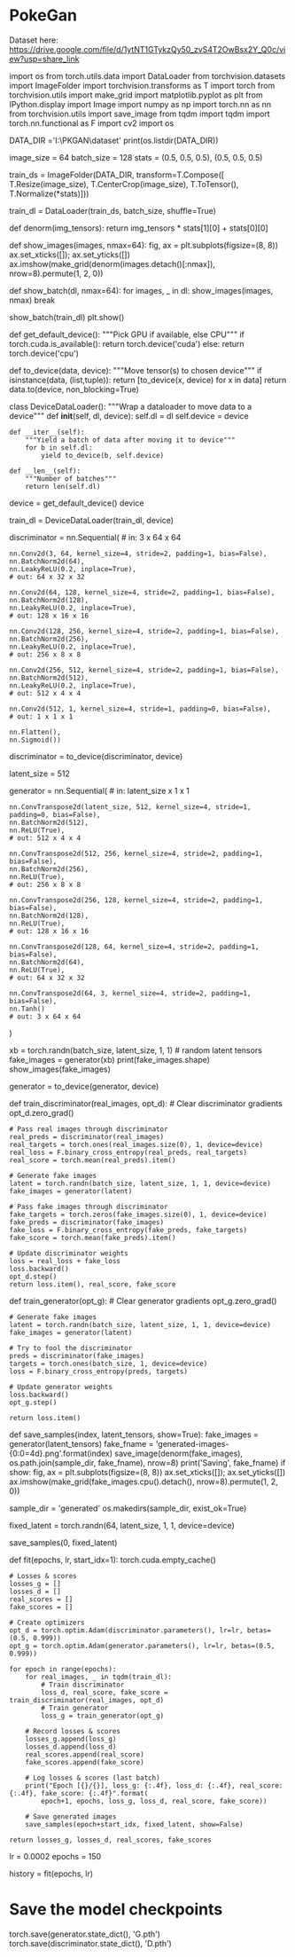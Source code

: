 # PokeGan

Dataset here:
https://drive.google.com/file/d/1ytNT1GTykzQy50_zvS4T2OwBsx2Y_Q0c/view?usp=share_link

import os
from torch.utils.data import DataLoader
from torchvision.datasets import ImageFolder
import torchvision.transforms as T
import torch
from torchvision.utils import make_grid
import matplotlib.pyplot as plt
from IPython.display import Image
import numpy as np
import torch.nn as nn
from torchvision.utils import save_image
from tqdm import tqdm
import torch.nn.functional as F
import cv2
import os

DATA_DIR ='I:\PKGAN\dataset'
print(os.listdir(DATA_DIR))

image_size = 64
batch_size = 128
stats = (0.5, 0.5, 0.5), (0.5, 0.5, 0.5)

train_ds = ImageFolder(DATA_DIR, transform=T.Compose([
    T.Resize(image_size),
    T.CenterCrop(image_size),
    T.ToTensor(),
    T.Normalize(*stats)]))

train_dl = DataLoader(train_ds, batch_size, shuffle=True)

def denorm(img_tensors):
    return img_tensors * stats[1][0] + stats[0][0]

def show_images(images, nmax=64):
    fig, ax = plt.subplots(figsize=(8, 8))
    ax.set_xticks([]); ax.set_yticks([])
    ax.imshow(make_grid(denorm(images.detach()[:nmax]), nrow=8).permute(1, 2, 0))

def show_batch(dl, nmax=64):
    for images, _ in dl:
        show_images(images, nmax)
        break

show_batch(train_dl)
plt.show()

def get_default_device():
    """Pick GPU if available, else CPU"""
    if torch.cuda.is_available():
        return torch.device('cuda')
    else:
        return torch.device('cpu')
    
def to_device(data, device):
    """Move tensor(s) to chosen device"""
    if isinstance(data, (list,tuple)):
        return [to_device(x, device) for x in data]
    return data.to(device, non_blocking=True)

class DeviceDataLoader():
    """Wrap a dataloader to move data to a device"""
    def __init__(self, dl, device):
        self.dl = dl
        self.device = device
        
    def __iter__(self):
        """Yield a batch of data after moving it to device"""
        for b in self.dl: 
            yield to_device(b, self.device)

    def __len__(self):
        """Number of batches"""
        return len(self.dl)

device = get_default_device()
device

train_dl = DeviceDataLoader(train_dl, device)

discriminator = nn.Sequential(
    # in: 3 x 64 x 64

    nn.Conv2d(3, 64, kernel_size=4, stride=2, padding=1, bias=False),
    nn.BatchNorm2d(64),
    nn.LeakyReLU(0.2, inplace=True),
    # out: 64 x 32 x 32

    nn.Conv2d(64, 128, kernel_size=4, stride=2, padding=1, bias=False),
    nn.BatchNorm2d(128),
    nn.LeakyReLU(0.2, inplace=True),
    # out: 128 x 16 x 16

    nn.Conv2d(128, 256, kernel_size=4, stride=2, padding=1, bias=False),
    nn.BatchNorm2d(256),
    nn.LeakyReLU(0.2, inplace=True),
    # out: 256 x 8 x 8

    nn.Conv2d(256, 512, kernel_size=4, stride=2, padding=1, bias=False),
    nn.BatchNorm2d(512),
    nn.LeakyReLU(0.2, inplace=True),
    # out: 512 x 4 x 4

    nn.Conv2d(512, 1, kernel_size=4, stride=1, padding=0, bias=False),
    # out: 1 x 1 x 1

    nn.Flatten(),
    nn.Sigmoid())

discriminator = to_device(discriminator, device)

latent_size = 512

generator = nn.Sequential(
    # in: latent_size x 1 x 1

    nn.ConvTranspose2d(latent_size, 512, kernel_size=4, stride=1, padding=0, bias=False),
    nn.BatchNorm2d(512),
    nn.ReLU(True),
    # out: 512 x 4 x 4

    nn.ConvTranspose2d(512, 256, kernel_size=4, stride=2, padding=1, bias=False),
    nn.BatchNorm2d(256),
    nn.ReLU(True),
    # out: 256 x 8 x 8

    nn.ConvTranspose2d(256, 128, kernel_size=4, stride=2, padding=1, bias=False),
    nn.BatchNorm2d(128),
    nn.ReLU(True),
    # out: 128 x 16 x 16

    nn.ConvTranspose2d(128, 64, kernel_size=4, stride=2, padding=1, bias=False),
    nn.BatchNorm2d(64),
    nn.ReLU(True),
    # out: 64 x 32 x 32

    nn.ConvTranspose2d(64, 3, kernel_size=4, stride=2, padding=1, bias=False),
    nn.Tanh()
    # out: 3 x 64 x 64
)

xb = torch.randn(batch_size, latent_size, 1, 1) # random latent tensors
fake_images = generator(xb)
print(fake_images.shape)
show_images(fake_images)

generator = to_device(generator, device)

def train_discriminator(real_images, opt_d):
    # Clear discriminator gradients
    opt_d.zero_grad()

    # Pass real images through discriminator
    real_preds = discriminator(real_images)
    real_targets = torch.ones(real_images.size(0), 1, device=device)
    real_loss = F.binary_cross_entropy(real_preds, real_targets)
    real_score = torch.mean(real_preds).item()
    
    # Generate fake images
    latent = torch.randn(batch_size, latent_size, 1, 1, device=device)
    fake_images = generator(latent)

    # Pass fake images through discriminator
    fake_targets = torch.zeros(fake_images.size(0), 1, device=device)
    fake_preds = discriminator(fake_images)
    fake_loss = F.binary_cross_entropy(fake_preds, fake_targets)
    fake_score = torch.mean(fake_preds).item()

    # Update discriminator weights
    loss = real_loss + fake_loss
    loss.backward()
    opt_d.step()
    return loss.item(), real_score, fake_score


def train_generator(opt_g):
    # Clear generator gradients
    opt_g.zero_grad()
    
    # Generate fake images
    latent = torch.randn(batch_size, latent_size, 1, 1, device=device)
    fake_images = generator(latent)
    
    # Try to fool the discriminator
    preds = discriminator(fake_images)
    targets = torch.ones(batch_size, 1, device=device)
    loss = F.binary_cross_entropy(preds, targets)
    
    # Update generator weights
    loss.backward()
    opt_g.step()
    
    return loss.item()

def save_samples(index, latent_tensors, show=True):
    fake_images = generator(latent_tensors)
    fake_fname = 'generated-images-{0:0=4d}.png'.format(index)
    save_image(denorm(fake_images), os.path.join(sample_dir, fake_fname), nrow=8)
    print('Saving', fake_fname)
    if show:
        fig, ax = plt.subplots(figsize=(8, 8))
        ax.set_xticks([]); ax.set_yticks([])
        ax.imshow(make_grid(fake_images.cpu().detach(), nrow=8).permute(1, 2, 0))

sample_dir = 'generated'
os.makedirs(sample_dir, exist_ok=True)

fixed_latent = torch.randn(64, latent_size, 1, 1, device=device)

save_samples(0, fixed_latent)

def fit(epochs, lr, start_idx=1):
    torch.cuda.empty_cache()
    
    # Losses & scores
    losses_g = []
    losses_d = []
    real_scores = []
    fake_scores = []
    
    # Create optimizers
    opt_d = torch.optim.Adam(discriminator.parameters(), lr=lr, betas=(0.5, 0.999))
    opt_g = torch.optim.Adam(generator.parameters(), lr=lr, betas=(0.5, 0.999))
    
    for epoch in range(epochs):
        for real_images, _ in tqdm(train_dl):
            # Train discriminator
            loss_d, real_score, fake_score = train_discriminator(real_images, opt_d)
            # Train generator
            loss_g = train_generator(opt_g)
            
        # Record losses & scores
        losses_g.append(loss_g)
        losses_d.append(loss_d)
        real_scores.append(real_score)
        fake_scores.append(fake_score)
        
        # Log losses & scores (last batch)
        print("Epoch [{}/{}], loss_g: {:.4f}, loss_d: {:.4f}, real_score: {:.4f}, fake_score: {:.4f}".format(
            epoch+1, epochs, loss_g, loss_d, real_score, fake_score))
    
        # Save generated images
        save_samples(epoch+start_idx, fixed_latent, show=False)
    
    return losses_g, losses_d, real_scores, fake_scores

lr = 0.0002
epochs = 150

history = fit(epochs, lr)

# Save the model checkpoints 
torch.save(generator.state_dict(), 'G.pth')
torch.save(discriminator.state_dict(), 'D.pth')
